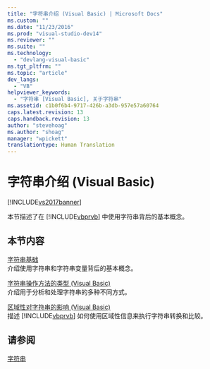 ```yaml
---
title: "字符串介绍 (Visual Basic) | Microsoft Docs"
ms.custom: ""
ms.date: "11/23/2016"
ms.prod: "visual-studio-dev14"
ms.reviewer: ""
ms.suite: ""
ms.technology: 
  - "devlang-visual-basic"
ms.tgt_pltfrm: ""
ms.topic: "article"
dev_langs: 
  - "VB"
helpviewer_keywords: 
  - "字符串 [Visual Basic], 关于字符串"
ms.assetid: c1b0f6b4-9717-426b-a3db-957e57a60764
caps.latest.revision: 13
caps.handback.revision: 13
author: "stevehoag"
ms.author: "shoag"
manager: "wpickett"
translationtype: Human Translation
---
```

# 字符串介绍 (Visual Basic)
[!INCLUDE[vs2017banner](../../../../csharp/includes/vs2017banner.md)]

本节描述了在 [!INCLUDE[vbprvb](../../../../csharp/programming-guide/concepts/linq/includes/vbprvb_md.md)] 中使用字符串背后的基本概念。  
  
## 本节内容  
 [字符串基础](../../../../visual-basic/programming-guide/language-features/strings/string-basics.md)  
 介绍使用字符串和字符串变量背后的基本概念。  
  
 [字符串操作方法的类型 \(Visual Basic\)](../../../../visual-basic/programming-guide/language-features/strings/types-of-string-manipulation-methods.md)  
 介绍用于分析和处理字符串的多种不同方式。  
  
 [区域性对字符串的影响 \(Visual Basic\)](../../../../visual-basic/programming-guide/language-features/strings/how-culture-affects-strings.md)  
 描述 [!INCLUDE[vbprvb](../../../../csharp/programming-guide/concepts/linq/includes/vbprvb_md.md)] 如何使用区域性信息来执行字符串转换和比较。  
  
## 请参阅  
 [字符串](../../../../visual-basic/programming-guide/language-features/strings/index.md)